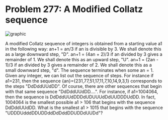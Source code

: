 # Problem 277: A Modified Collatz sequence

![graphic](img277.gif)

A modified Collatz sequence of integers is obtained from a starting
value a1 in the following way: an+1 = an/3 if an is divisible by 3. We
shall denote this as a large downward step, "D". an+1 = (4an + 2)/3 if
an divided by 3 gives a remainder of 1. We shall denote this as an
upward step, "U". an+1 = (2an - 1)/3 if an divided by 3 gives a
remainder of 2. We shall denote this as a small downward step, "d". The
sequence terminates when some an = 1. Given any integer, we can list out
the sequence of steps. For instance if a1=231, then the sequence
{an}={231,77,51,17,11,7,10,14,9,3,1} corresponds to the steps
"DdDddUUdDD". Of course, there are other sequences that begin with that
same sequence "DdDddUUdDD....". For instance, if a1=1004064, then the
sequence is DdDddUUdDDDdUDUUUdDdUUDDDUdDD. In fact, 1004064 is the
smallest possible a1 &gt; 106 that begins with the sequence DdDddUUdDD.
What is the smallest a1 &gt; 1015 that begins with the sequence
"UDDDUdddDDUDDddDdDddDDUDDdUUDd"?